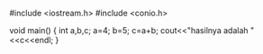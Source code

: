 #include <iostream.h>
#include <conio.h>

void main() {
 int a,b,c;
 a=4;
 b=5;
 c=a+b;
 cout<<"hasilnya adalah "<<c<<endl;
 }
